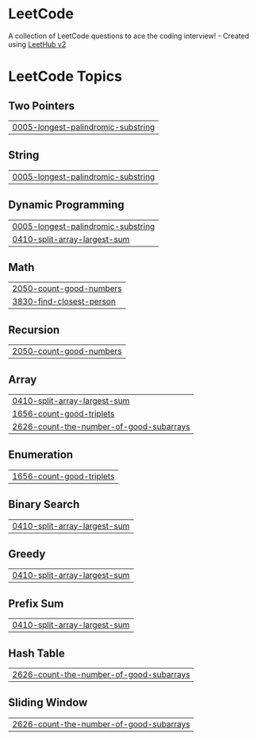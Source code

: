 # LeetCode
A collection of LeetCode questions to ace the coding interview! - Created using [LeetHub v2](https://github.com/arunbhardwaj/LeetHub-2.0)

<!---LeetCode Topics Start-->
# LeetCode Topics
## Two Pointers
|  |
| ------- |
| [0005-longest-palindromic-substring](https://github.com/chmp0940/LeetCode/tree/master/0005-longest-palindromic-substring) |
## String
|  |
| ------- |
| [0005-longest-palindromic-substring](https://github.com/chmp0940/LeetCode/tree/master/0005-longest-palindromic-substring) |
## Dynamic Programming
|  |
| ------- |
| [0005-longest-palindromic-substring](https://github.com/chmp0940/LeetCode/tree/master/0005-longest-palindromic-substring) |
| [0410-split-array-largest-sum](https://github.com/chmp0940/LeetCode/tree/master/0410-split-array-largest-sum) |
## Math
|  |
| ------- |
| [2050-count-good-numbers](https://github.com/chmp0940/LeetCode/tree/master/2050-count-good-numbers) |
| [3830-find-closest-person](https://github.com/chmp0940/LeetCode/tree/master/3830-find-closest-person) |
## Recursion
|  |
| ------- |
| [2050-count-good-numbers](https://github.com/chmp0940/LeetCode/tree/master/2050-count-good-numbers) |
## Array
|  |
| ------- |
| [0410-split-array-largest-sum](https://github.com/chmp0940/LeetCode/tree/master/0410-split-array-largest-sum) |
| [1656-count-good-triplets](https://github.com/chmp0940/LeetCode/tree/master/1656-count-good-triplets) |
| [2626-count-the-number-of-good-subarrays](https://github.com/chmp0940/LeetCode/tree/master/2626-count-the-number-of-good-subarrays) |
## Enumeration
|  |
| ------- |
| [1656-count-good-triplets](https://github.com/chmp0940/LeetCode/tree/master/1656-count-good-triplets) |
## Binary Search
|  |
| ------- |
| [0410-split-array-largest-sum](https://github.com/chmp0940/LeetCode/tree/master/0410-split-array-largest-sum) |
## Greedy
|  |
| ------- |
| [0410-split-array-largest-sum](https://github.com/chmp0940/LeetCode/tree/master/0410-split-array-largest-sum) |
## Prefix Sum
|  |
| ------- |
| [0410-split-array-largest-sum](https://github.com/chmp0940/LeetCode/tree/master/0410-split-array-largest-sum) |
## Hash Table
|  |
| ------- |
| [2626-count-the-number-of-good-subarrays](https://github.com/chmp0940/LeetCode/tree/master/2626-count-the-number-of-good-subarrays) |
## Sliding Window
|  |
| ------- |
| [2626-count-the-number-of-good-subarrays](https://github.com/chmp0940/LeetCode/tree/master/2626-count-the-number-of-good-subarrays) |
<!---LeetCode Topics End-->